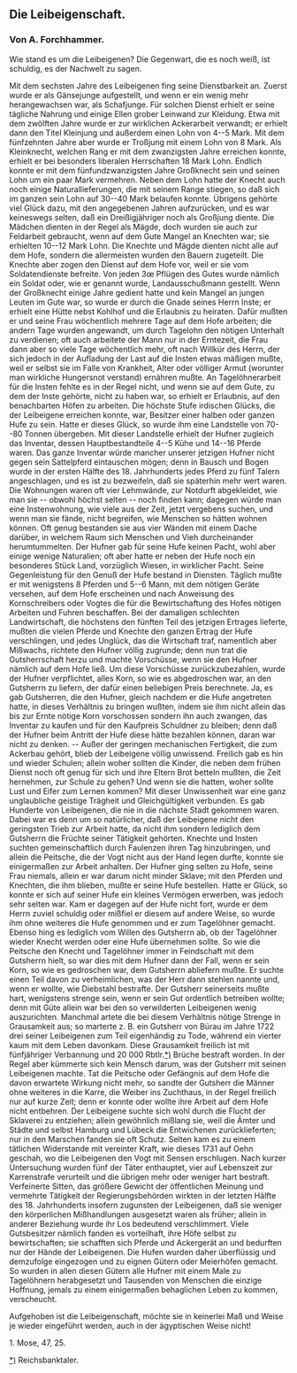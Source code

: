 <h2>Die Leibeigenschaft.</h2>

<h3>Von A. Forchhammer.</h3>

Wie stand es um die Leibeigenen? Die Gegenwart, die es
noch weiß, ist schuldig, es der Nachwelt zu sagen.

Mit dem sechsten Jahre des Leibeigenen fing seine Dienstbarkeit
an. Zuerst wurde er als Gänsejunge aufgestellt, und wenn er ein
wenig mehr herangewachsen war, als Schafjunge. Für solchen Dienst
erhielt er seine tägliche Nahrung und einige Ellen grober Leinwand 
zur Kleidung. Etwa mit dem zwölften Jahre wurde er zur wirklichen
Ackerarbeit verwandt; er erhielt dann den Titel Kleinjung
und außerdem einen Lohn von 4--5 Mark. Mit dem fünfzehnten
Jahre aber wurde er Troßjung mit einem Lohn von 8 Mark.
Als Kleinknecht, welchen Rang er mit dem zwanzigsten Jahre erreichen
konnte, erhielt er bei besonders liberalen Herrschaften 18 Mark
Lohn. Endlich konnte er mit dem fünfundzwanzigsten Jahre Großknecht
sein und seinen Lohn um ein paar Mark vermehren. Neben
dem Lohn hatte der Knecht auch noch einige Naturallieferungen,
die mit seinem Range stiegen, so daß sich im ganzen sein Lohn auf
30--40 Mark belaufen konnte. Übrigens gehörte viel Glück dazu,
mit den angegebenen Jahren aufzurücken, und es war keineswegs
selten, daß ein Dreißigjähriger noch als Großjung diente. Die
Mädchen dienten in der Regel als Mägde, doch wurden sie auch
zur Feldarbeit gebraucht, wenn auf dem Gute Mangel an Knechten
war; sie erhielten 10--12 Mark Lohn. Die Knechte und Mägde
dienten nicht alle auf dem Hofe, sondern die allermeisten wurden
den Bauern zugeteilt. Die Knechte aber zogen den Dienst auf dem
Hofe vor, weil er sie vom Soldatendienste befreite. Von jeden
3œ Pflügen des Gutes wurde nämlich ein Soldat oder, wie er
genannt wurde, Landausschußmann gestellt. Wenn der Großknecht
einige Jahre gedient hatte und kein Mangel an jungen Leuten
im Gute war, so wurde er durch die Gnade seines Herrn Inste;
er erhielt eine Hütte nebst Kohlhof und die Erlaubnis zu heiraten.
Dafür mußten er und seine Frau wöchentlich mehrere Tage auf
dem Hofe arbeiten; die andern Tage wurden angewandt, um durch
Tagelohn den nötigen Unterhalt zu verdienen; oft auch arbeitete
der Mann nur in der Erntezeit, die Frau dann aber so viele Tage
wöchentlich mehr, oft nach Willkür des Herrn, der sich jedoch in der
Aufladung der Last auf die Insten etwas mäßigen mußte, weil
er selbst sie im Falle von Krankheit, Alter oder völliger Armut
(worunter man wirkliche Hungersnot verstand) ernähren mußte. An
Tagelöhnerarbeit für die Insten fehlte es in der Regel nicht, und
wenn sie auf dem Gute, zu dem der Inste gehörte, nicht zu haben
war, so erhielt er Erlaubnis, auf den benachbarten Höfen zu arbeiten.
Die höchste Stufe irdischen Glücks, die der Leibeigene erreichen konnte,
war, Besitzer einer halben oder ganzen Hufe zu sein. Hatte er dieses
Glück, so wurde ihm eine Landstelle von 70--80 Tonnen übergeben.
Mit dieser Landstelle erhielt der Hufner zugleich das Inventar, dessen 
Hauptbestandteile 4--5 Kühe und 14--16 Pferde waren. Das ganze
Inventar würde mancher unserer jetzigen Hufner nicht gegen sein
Sattelpferd eintauschen mögen; denn in Bausch und Bogen wurde
in der ersten Hälfte des 18. Jahrhunderts jedes Pferd zu fünf
Talern angeschlagen, und es ist zu bezweifeln, daß sie späterhin
mehr wert waren. Die Wohnungen waren oft vier Lehmwände,
zur Notdurft abgekleidet, wie man sie -- obwohl höchst selten -- noch
finden kann; dagegen würde man eine Instenwohnung, wie viele
aus der Zeit, jetzt vergebens suchen, und wenn man sie fände, nicht
begreifen, wie Menschen so hätten wohnen können. Oft genug bestanden
sie aus vier Wänden mit einem Dache darüber, in welchem
Raum sich Menschen und Vieh durcheinander herumtummelten. Der
Hufner gab für seine Hufe keinen Pacht, wohl aber einige wenige
Naturalien; oft aber hatte er neben der Hufe noch ein besonderes
Stück Land, vorzüglich Wiesen, in wirklicher Pacht. Seine Gegenleistung
für den Genuß der Hufe bestand in Diensten. Täglich mußte
er mit wenigstens 8 Pferden und 5--6 Mann, mit dem nötigen
Geräte versehen, auf dem Hofe erscheinen und nach Anweisung des
Kornschreibers oder Vogtes die für die Bewirtschaftung des Hofes
nötigen Arbeiten und Fuhren beschaffen. Bei der damaligen schlechten
Landwirtschaft, die höchstens den fünften Teil des jetzigen Ertrages
lieferte, mußten die vielen Pferde und Knechte den ganzen Ertrag
der Hufe verschlingen, und jedes Unglück, das die Wirtschaft traf,
namentlich aber Mißwachs, richtete den Hufner völlig zugrunde;
denn nun trat die Gutsherrschaft herzu und machte Vorschüsse, wenn
sie den Hufner nämlich auf dem Hofe ließ. Um diese Vorschüsse
zurückzubezahlen, wurde der Hufner verpflichtet, alles Korn, so wie
es abgedroschen war, an den Gutsherrn zu liefern, der dafür einen
beliebigen Preis berechnete. Ja, es gab Gutsherren, die den Hufner,
gleich nachdem er die Hufe angetreten hatte, in dieses Verhältnis
zu bringen wußten, indem sie ihm nicht allein das bis zur Ernte
nötige Korn vorschossen sondern ihn auch zwangen, das Inventar
zu kaufen und für den Kaufpreis Schuldner zu bleiben; denn daß
der Hufner beim Antritt der Hufe diese hätte bezahlen können, daran
war nicht zu denken. -- Außer der geringen mechanischen Fertigkeit,
die zum Ackerbau gehört, blieb der Leibeigene völlig unwissend.
Freilich gab es hin und wieder Schulen; allein woher sollten die
Kinder, die neben dem frühen Dienst noch oft genug für sich und
ihre Eltern Brot betteln mußten, die Zeit hernehmen, zur Schule 
zu gehen? Und wenn sie die hatten, woher sollte Lust und Eifer
zum Lernen kommen? Mit dieser Unwissenheit war eine ganz unglaubliche
geistige Trägheit und Gleichgültigkeit verbunden. Es gab
Hunderte von Leibeigenen, die nie in die nächste Stadt gekommen
waren. Dabei war es denn um so natürlicher, daß der Leibeigene
nicht den geringsten Trieb zur Arbeit hatte, da nicht ihm sondern
lediglich dem Gutsherrn die Früchte seiner Tätigkeit gehörten. Knechte
und Insten suchten gemeinschaftlich durch Faulenzen ihren Tag
hinzubringen, und allein die Peitsche, die der Vogt nicht aus der
Hand legen durfte, konnte sie einigermaßen zur Arbeit anhalten.
Der Hufner ging selten zu Hofe, seine Frau niemals, allein er war
darum nicht minder Sklave; mit den Pferden und Knechten, die
ihm blieben, mußte er seine Hufe bestellen. Hatte er Glück, so konnte
er sich auf seiner Hufe ein kleines Vermögen erwerben, was jedoch
sehr selten war. Kam er dagegen auf der Hufe nicht fort, wurde
er dem Herrn zuviel schuldig oder mißfiel er diesem auf andere Weise,
so wurde ihm ohne weiteres die Hufe genommen und er zum Tagelöhner
gemacht. Ebenso hing es lediglich vom Willen des Gutsherrn
ab, ob der Tagelöhner wieder Knecht werden oder eine Hufe
übernehmen sollte. So wie die Peitsche den Knecht und Tagelöhner
immer in Feindschaft mit dem Gutsherrn hielt, so war dies mit dem
Hufner dann der Fall, wenn er sein Korn, so wie es gedroschen war,
dem Gutsherrn abliefern mußte. Er suchte einen Teil davon zu verheimlichen,
was der Herr dann stehlen nannte und, wenn er wollte,
wie Diebstahl bestrafte. Der Gutsherr seinerseits mußte hart, wenigstens
strenge sein, wenn er sein Gut ordentlich betreiben wollte;
denn mit Güte allein war bei den so verwilderten Leibeigenen
wenig auszurichten. Manchmal artete die bei diesem Verhältnis nötige
Strenge in Grausamkeit aus; so marterte z. B. ein Gutsherr von
Bürau im Jahre 1722 drei seiner Leibeigenen zum Teil eigenhändig
zu Tode, während ein vierter kaum mit dem Leben davonkam. Diese
Grausamkeit freilich ist mit fünfjähriger Verbannung und 20 000
Rbtlr.<a class="refnote" id="rn1" href="#fn1">*)</a> Brüche bestraft worden. In der Regel aber kümmerte sich
kein Mensch darum, was der Gutsherr mit seinen Leibeigenen machte.
Tat die Peitsche oder Gefängnis auf dem Hofe die davon erwartete
Wirkung nicht mehr, so sandte der Gutsherr die Männer ohne
weiteres in die Karre, die Weiber ins Zuchthaus, in der Regel
freilich nur auf kurze Zeit; denn er konnte oder wollte ihre Arbeit
auf dem Hofe nicht entbehren. Der Leibeigene suchte sich wohl
durch die Flucht der Sklaverei zu entziehen; allein gewöhnlich mißlang
sie, weil die Ämter und Städte und selbst Hamburg und Lübeck
die Entwichenen zurücklieferten; nur in den Marschen fanden sie
oft Schutz. Selten kam es zu einem tätlichen Widerstande mit vereinter
Kraft, wie dieses 1731 auf Oehn geschah, wo die Leibeigenen
den Vogt mit Sensen erschlugen. Nach kurzer Untersuchung wurden
fünf der Täter enthauptet, vier auf Lebenszeit zur Karrenstrafe verurteilt
und die übrigen mehr oder weniger hart bestraft. Verfeinerte
Sitten, das größere Gewicht der öffentlichen Meinung und vermehrte
Tätigkeit der Regierungsbehörden wirkten in der letzten Hälfte des
18. Jahrhunderts insofern zugunsten der Leibeigenen, daß sie weniger
den körperlichen Mißhandlungen ausgesetzt waren als früher; allein
in anderer Beziehung wurde ihr Los bedeutend verschlimmert. Viele
Gutsbesitzer nämlich fanden es vorteilhaft, ihre Höfe selbst zu bewirtschaften;
sie schafften sich Pferde und Ackergerät an und bedurften
nur der Hände der Leibeigenen. Die Hufen wurden daher
überflüssig und demzufolge eingezogen und zu eignen Gütern oder
Meierhöfen gemacht. So wurden in allen diesen Gütern alle Hufner
mit einem Male zu Tagelöhnern herabgesetzt und Tausenden von
Menschen die einzige Hoffnung, jemals zu einem einigermaßen behaglichen
Leben zu kommen, verscheucht.

Aufgehoben ist die Leibeigenschaft, möchte sie in keinerlei Maß
und Weise je wieder eingeführt werden, auch in der ägyptischen
Weise nicht!

1\. Mose, 47, 25.

<div class="footnote" id="fn1"><a href="#rn1">*)</a> Reichsbanktaler.</div>


